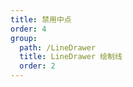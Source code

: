 ```yaml
---
title: 禁用中点
order: 4
group:
  path: /LineDrawer
  title: LineDrawer 绘制线
  order: 2
---
```


<code src="./midPoint.tsx" compact="true" defaultShowCode="true"></code>
